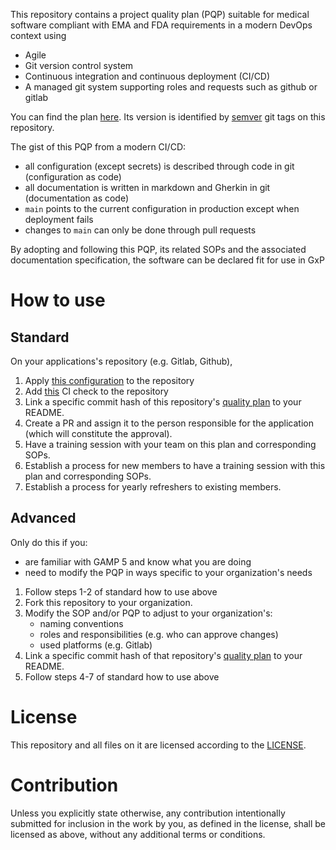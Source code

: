 This repository contains a project quality plan (PQP) suitable for medical software compliant with
EMA and FDA requirements in a modern DevOps context using
* Agile
* Git version control system
* Continuous integration and continuous deployment (CI/CD)
* A managed git system supporting roles and requests such as github or gitlab

You can find the plan [here](./quality_plan.md). Its version is
identified by [semver](https://semver.org/) git tags on this repository.

The gist of this PQP from a modern CI/CD:
* all configuration (except secrets) is described through code in git (configuration as code)
* all documentation is written in markdown and Gherkin in git (documentation as code)
* `main` points to the current configuration in production except when deployment fails
* changes to `main` can only be done through pull requests

By adopting and following this PQP, its related SOPs and the associated documentation specification,
the software can be declared fit for use in GxP

# How to use

## Standard

On your applications's repository (e.g. Gitlab, Github),

1. Apply [this configuration](./configuration.md) to the repository
2. Add [this](https://github.com/medical-software-quality/documentation-as-code) CI check to the repository
3. Link a specific commit hash of this repository's [quality plan](./quality_plan.md) to your README.
4. Create a PR and assign it to the person responsible for the application
   (which will constitute the approval).
5. Have a training session with your team on this plan and corresponding SOPs.
6. Establish a process for new members to have a training session with this plan and corresponding SOPs.
7. Establish a process for yearly refreshers to existing members.

## Advanced

Only do this if you:
* are familiar with GAMP 5 and know what you are doing
* need to modify the PQP in ways specific to your organization's needs

1. Follow steps 1-2 of standard how to use above
2. Fork this repository to your organization.
3. Modify the SOP and/or PQP to adjust to your organization's:
    * naming conventions
    * roles and responsibilities (e.g. who can approve changes)
    * used platforms (e.g. Gitlab)
4. Link a specific commit hash of that repository's [quality plan](./quality_plan.md) to your README.
5. Follow steps 4-7 of standard how to use above

# License

This repository and all files on it are licensed according to the [LICENSE](LICENSE.md).

# Contribution

Unless you explicitly state otherwise, any contribution intentionally submitted for inclusion in the work by you, as defined in the license, shall be licensed as above, without any additional terms or conditions.
